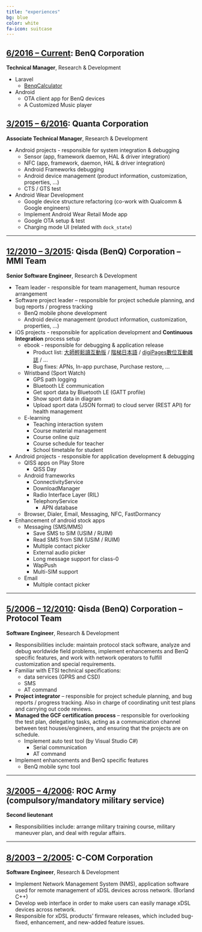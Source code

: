 ```yaml
---
title: "experiences"
bg: blue
color: white
fa-icon: suitcase
---
```


## <span style="text-decoration:underline">6/2016 – Current</span>: BenQ Corporation

**Technical Manager**, Research & Development

* Laravel
    - [BenqCalculator](http://projectorcalculator.benq.com)
* Android
    - OTA client app for BenQ devices
    - A Customized Music player

## <span style="text-decoration:underline">3/2015 – 6/2016</span>: Quanta Corporation

**Associate Technical Manager**, Research & Development

* Android projects - responsible for system integration & debugging
    - Sensor (app, framework daemon, HAL & driver integration)
    - NFC (app, framework, daemon, HAL & driver integration)
    - Android Frameworks debugging
    - Android device management (product information, customization, properties, ...)
    - CTS / GTS test
* Android Wear Development
    - Google device structure refactoring (co-work with Qualcomm & Google engineers)
    - Implement Android Wear Retail Mode app
    - Google OTA setup & test
    - Charging mode UI (related with `dock_state`)

--------

## <span style="text-decoration:underline">12/2010 – 3/2015</span>: Qisda (BenQ) Corporation – MMI Team

**Senior Software Engineer**, Research & Development

* Team leader - responsible for team management, human resource arrangement
* Software project leader – responsible for project schedule planning, and bug reports / progress tracking
    - BenQ mobile phone development
    - Android device management (product information, customization, properties, ...)
* iOS projects - responsible for application development and **Continuous Integration** process setup
    - ebook - responsible for debugging & application release
        * Product list: [大師輕鬆讀互動版](https://itunes.apple.com/us/app/da-shi-qing-song-du-hu-dong-ban/id436919941?mt=8) / [階梯日本語](https://itunes.apple.com/us/app/jie-ti-ri-ben-yu-za-zhi/id696518772?mt=8) / [digiPages數位互動雜誌](https://itunes.apple.com/us/app/digipages-shu-wei-hu-dong/id642258993?mt=8) / ...
        * Bug fixes: APNs, In-app purchase, Purchase restore, ...
    - Wristband (Sport Watch)
        * GPS path logging
        * Bluetooth LE communication
        * Get sport data by Bluetooth LE (GATT profile)
        * Show sport data in diagram
        * Upload sport data (JSON format) to cloud server (REST API) for health management
    - E-learning
        * Teaching interaction system
        * Course material management
        * Course online quiz
        * Course schedule for teacher
        * School timetable for student
* Android projects - responsible for application development & debugging
    - QISS apps on Play Store
        * QiSS Day
    - Android frameworks
        * ConnectivityService
        * DownloadManager
        * Radio Interface Layer (RIL)
        * TelephonyService
            - APN database
    - Browser, Dialer, Email, Messaging, NFC, FastDormancy
* Enhancement of android stock apps
    - Messaging (SMS/MMS)
        * Save SMS to SIM (USIM / RUIM)
        * Read SMS from SIM (USIM / RUIM)
        * Multiple contact picker
        * External audio picker
        * Long message support for class-0
        * WapPush
        * Multi-SIM support
    - Email
        * Multiple contact picker

--------

## <span style="text-decoration:underline">5/2006 – 12/2010</span>: Qisda (BenQ) Corporation – Protocol Team

**Software Engineer**, Research & Development

* Responsibilities include: maintain protocol stack software, analyze and debug worldwide field problems, implement enhancements and BenQ specific features, and work with network operators to fulfill customization and special requirements.
* Familiar with ETSI technical specifications:
    - data services (GPRS and CSD)
    - SMS
    - AT command
* **Project integrator** – responsible for project schedule planning, and bug reports / progress tracking. Also in charge of coordinating unit test plans and carrying out code reviews.
* **Managed the GCF certification process** – responsible for overlooking the test plan, delegating tasks, acting as a communication channel between test houses/engineers, and ensuring that the projects are on schedule.
    - Implement auto test tool (by Visual Studio C#)
        * Serial communication
        * AT command
* Implement enhancements and BenQ specific features
    - BenQ mobile sync tool

--------

## <span style="text-decoration:underline">3/2005 – 4/2006</span>: ROC Army (compulsory/mandatory military service)

**Second lieutenant**

* Responsibilities include: arrange military training course, military maneuver plan, and deal with regular affairs.

--------

## <span style="text-decoration:underline">8/2003 – 2/2005</span>: C-COM Corporation

**Software Engineer**, Research & Development

* Implement Network Management System (NMS), application software used for remote management of xDSL devices across network. (Borland C++)
* Develop web interface in order to make users can easily manage xDSL devices across network.
* Responsible for xDSL products’ firmware releases, which included bug-fixed, enhancement, and new-added feature issues.

